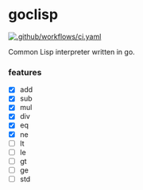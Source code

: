 # goclisp

[![.github/workflows/ci.yaml](https://github.com/x0y14/goclisp/actions/workflows/ci.yaml/badge.svg?branch=main)](https://github.com/x0y14/goclisp/actions/workflows/ci.yaml)

Common Lisp interpreter written in go.


### features
- [x] add
- [x] sub
- [x] mul
- [x] div
- [x] eq
- [x] ne
- [ ] lt
- [ ] le
- [ ] gt
- [ ] ge
- [ ] std